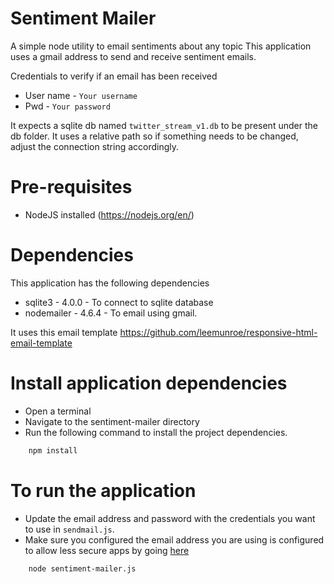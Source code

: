 # Sentiment Mailer
A simple node utility to email sentiments about any topic
This application uses a gmail address to send and receive sentiment emails.

Credentials to verify if an email has been received
* User name - `Your username`
* Pwd       - `Your password`

It expects a sqlite db named `twitter_stream_v1.db` to be present under the db folder.
It uses a relative path so if something needs to be changed, adjust the connection string accordingly.

# Pre-requisites
* NodeJS installed (https://nodejs.org/en/)

# Dependencies
This application has the following dependencies

* sqlite3 - 4.0.0 - To connect to sqlite database
* nodemailer - 4.6.4 - To email using gmail.

It uses this email template https://github.com/leemunroe/responsive-html-email-template


# Install application dependencies
* Open a terminal
* Navigate to the sentiment-mailer directory
* Run the following command to install the project dependencies.
```bash
    npm install
```
# To run the application
* Update the email address and password with the credentials you want to use in `sendmail.js`.
* Make sure you configured the email address you are using is configured to allow less secure apps by going [here](https://myaccount.google.com/lesssecureapps)
```bash
    node sentiment-mailer.js 
```
